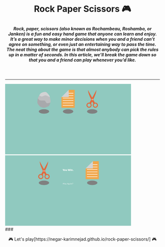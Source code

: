 # <p align="center">Rock Paper Scissors 🎮</p>

##### <p align="center">Rock, paper, scissors (also known as Rochambeau, Roshambo, or Janken) is a fun and easy hand game that anyone can learn and enjoy. It’s a great way to make minor decisions when you and a friend can’t agree on something, or even just an entertaining way to pass the time. The neat thing about the game is that almost anybody can pick the rules up in a matter of seconds. In this article, we’ll break the game down so that you and a friend can play whenever you’d like.</p>
<br/>
<hr/>
<section display="flex">
<img src="image/img1.png" height="230px" />
<img src="image/img2.png" height="230px"/>
</section>
### <p align="center">🎮 Let's play[https://negar-karimnejad.github.io/rock-paper-scissors/] 🎮</p>
